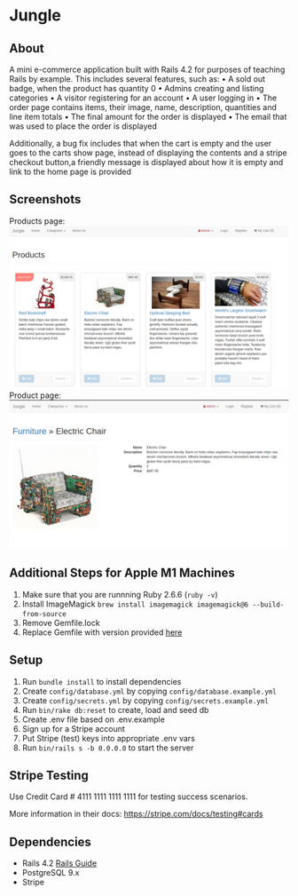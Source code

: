 # Jungle

## About
A mini e-commerce application built with Rails 4.2 for purposes of teaching Rails by example.
This includes several features, such as:
• A sold out badge, when the product has quantity 0
• Admins creating and listing categories
• A visitor registering for an account
• A user logging in
• The order page contains items, their image, name, description, quantities and line item totals
• The final amount for the order is displayed
• The email that was used to place the order is displayed

Additionally, a bug fix includes that when the cart is empty and the user goes to the carts show page, instead of displaying the contents and a stripe checkout button,a friendly message is displayed about how it is empty and link to the home page is provided

## Screenshots
Products page: ![alt text](https://github.com/raejkhan96/jungle-rails/blob/master/screenshots/Products_page.png?raw=true)
Product page: ![alt text](https://github.com/raejkhan96/jungle-rails/blob/master/screenshots/product_page.png?raw=true)

## Additional Steps for Apple M1 Machines

1. Make sure that you are runnning Ruby 2.6.6 (`ruby -v`)
1. Install ImageMagick `brew install imagemagick imagemagick@6 --build-from-source`
2. Remove Gemfile.lock
3. Replace Gemfile with version provided [here](https://gist.githubusercontent.com/FrancisBourgouin/831795ae12c4704687a0c2496d91a727/raw/ce8e2104f725f43e56650d404169c7b11c33a5c5/Gemfile)

## Setup

1. Run `bundle install` to install dependencies
2. Create `config/database.yml` by copying `config/database.example.yml`
3. Create `config/secrets.yml` by copying `config/secrets.example.yml`
4. Run `bin/rake db:reset` to create, load and seed db
5. Create .env file based on .env.example
6. Sign up for a Stripe account
7. Put Stripe (test) keys into appropriate .env vars
8. Run `bin/rails s -b 0.0.0.0` to start the server

## Stripe Testing

Use Credit Card # 4111 1111 1111 1111 for testing success scenarios.

More information in their docs: <https://stripe.com/docs/testing#cards>

## Dependencies

* Rails 4.2 [Rails Guide](http://guides.rubyonrails.org/v4.2/)
* PostgreSQL 9.x
* Stripe
